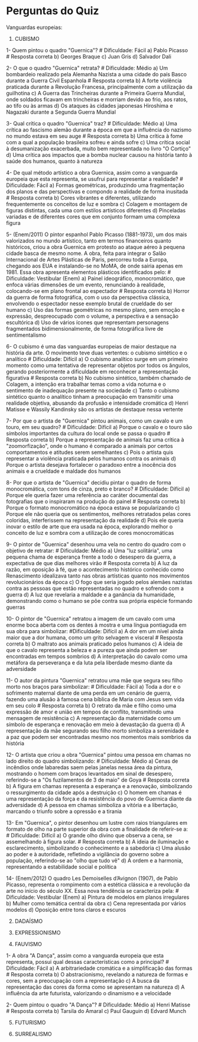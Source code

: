 # Perguntas do Quiz
Vanguardas europeias:
1. CUBISMO

1- Quem pintou o quadro "Guernica"? # Dificuldade: Fácil
   a) Pablo Picasso # Resposta correta
   b) Georges Braque
   c) Juan Gris
   d) Salvador Dali
   
2- O que o quadro "Guernica" retrata? # Dificuldade: Médio
   a) Um bombardeio realizado pela Alemanha Nazista a uma cidade do país Basco durante a Guerra Civil Espanhola # Resposta correta
   b) A forte violência praticada durante a Revolução Francesa, principalmente com a utilização da guilhotina
   c) A Guerra das Trincheiras durante a Primeira Guerra Mundial, onde soldados  ficavam em trincheiras e morriam devido ao frio, aos ratos, ao tifo ou às armas
   d) Os ataques às cidades japonesas Hiroshima e Nagazaki durante a Segunda Guerra Mundial

3- Qual crítica o quadro "Guernica" traz? # Dificuldade: Médio
   a) Uma crítica ao fascismo alemão durante a época em que a influência do nazismo no mundo estava em seu auge # Resposta correta
   b) Uma crítica à fome com a qual a população brasileira sofreu e ainda sofre
   c) Uma crítica social à desumanização exacerbada, muito bem representada no livro "O Cortiço"
   d) Uma crítica aos impactos que a bomba nuclear causou na história tanto à saúde dos humanos, quanto à natureza

4- De qual método artístico a obra Guernica, assim como a vanguarda europeia que esta representa, se usufrui para representar a realidade? # Dificuldade: Fácil
   a) Formas geométricas, produzindo uma fragmentação dos planos e das perspectivas e compondo a realidade de forma inusitada # Resposta correta
   b) Cores vibrantes e diferentes, utilizando frequentemente os conceitos de luz e sombra
   c) Colagem e montagem de figuras distintas, cada uma com estilos artísticos diferentes
   d) Pinceladas variadas e de diferentes cores que em conjunto formam uma complexa figura

5- (Enem/2011) O pintor espanhol Pablo Picasso (1881-1973), um dos mais valorizados no mundo artístico, tanto em termos financeiros quanto históricos, criou a obra Guernica em protesto ao ataque aéreo à pequena cidade basca de mesmo nome. A obra, feita para integrar o Salão Internacional de Artes Plásticas de Paris, percorreu toda a Europa, chegando aos EUA e instalando-se no MoMA, de onde sairia apenas em 1981. Essa obra apresenta elementos plásticos identificados pelo: # Dificuldade: Vestibular (Enem)
   a) Painel ideográfico, monocromático, que enfoca várias dimensões de um evento, renunciando à realidade, colocando-se em plano frontal ao espectador # Resposta correta
   b) Horror da guerra de forma fotográfica, com o uso da perspectiva clássica, envolvendo o espectador nesse exemplo brutal de crueldade do ser humano
   c) Uso das formas geométricas no mesmo plano, sem emoção e expressão, despreocupado com o volume, a perspectiva e a sensação escultórica
   d) Uso de vários ícones que representam personagens fragmentados bidimensionalmente, de forma fotográfica livre de sentimentalismo

6- O cubismo é uma das vanguardas europeias de maior destaque na história da arte. O movimento teve duas vertentes: o cubismo sintético e o analítico # Dificuldade: Difícil
   a) O cubismo analítico surge em um primeiro momento como uma tentativa de representar objetos por todos os ângulos, gerando posteriormente a dificuldade em reconhecer a representação figurativa # Resposta correta
   b) No cubismo sintético, também chamado de Colagem, a intenção era trabalhar temas como a vida noturna e o sentimento de inadequação presente na sociedade
   c) Tanto o cubismo sintético quanto o analítico tinham a preocupação em transmitir uma realidade objetiva, abusando da profusão e intensidade cromática
   d) Henri Matisse e Wassily Kandinsky são os artistas de destaque nessa vertente

7- Por que o artista de "Guernica" pintou animais, como um cavalo e um touro, em seu quadro? # Dificuldade: Difícil
    a) Porque o cavalo e o touro são símbolos importantes da cultura do local onde se passa o quadro # Resposta correta
    b) Porque a representação de animais faz uma crítica à "zoomorfização", onde o humano é comparado a animais por certos comportamentos e atitudes serem semelhantes
    c) Pois o artista quis representar a violência praticada pelos humanos contra os animais
    d) Porque o artista desejava fortalecer o paradoxo entre a inocência dos animais e a crueldade e maldade dos humanos

8- Por que o artista de "Guernica" decidiu pintar o quadro de forma monocromática, com tons de cinza, preto e branco? # Dificuldade: Difícil
    a) Porque ele queria fazer uma referência ao caráter documental das fotografias que o inspiraram na produção do painel # Resposta correta
    b) Porque o formato monocromático na época estava se popularizando
    c) Porque ele não queria que os sentimentos, melhores retratados pelas cores coloridas, interferissem na representação da realidade
    d) Pois ele queria inovar o estilo de arte que era usada na época, explorando melhor o conceito de luz e sombra com a utilização de cores monocromáticas

9- O pintor de "Guernica" desenhou uma vela no centro do quadro com o objetivo de retratar: # Dificuldade: Médio
    a) Uma "luz solitária", uma pequena chama de esperança frente a todo o desespero da guerra, a expectativa de que dias melhores virão # Resposta correta
    b) A luz da razão, em oposição à fé, que o acontecimento histórico conhecido como Renascimento idealizava tanto nas obras artísticas quanto nos movimentos revolucionários da época
    c) O fogo que seria jogado pelos alemães nazistas contra as pessoas que estão representadas no quadro e sofrendo com a guerra
    d) A luz que revelaria a maldade e a ganância da humanidade, demonstrando como o humano se põe contra sua própria espécie formando guerras

10- O pintor de "Guernica" retratou a imagem de um cavalo com uma enorme boca aberta com os dentes à mostra e uma língua pontiaguda em sua obra para simbolizar: #Dificuldade: Difícil
    a) A dor em um nível ainda maior que a dor humana, como um grito selvagem e visceral # Resposta correta
    b) O maltrato aos animais praticado pelos humanos
    c) A ideia de que o cavalo representa a beleza e a pureza que ainda podem ser encontradas em tempos sombrios
    d) A interpretação do cavalo como uma metáfora da perseverança e da luta pela liberdade mesmo diante da adversidade

11- O autor da pintura "Guernica"  retratou uma mãe que segura seu filho morto nos braços para simbolizar: # Dificuldade: Fácil
    a) Toda a dor e o sofrimento maternal diante de uma perda em um cenário de guerra, fazendo uma alusão à famosa cena bíblica de Maria com Jesus sem vida em seu colo # Resposta correta
    b) O retrato da mãe e filho como uma expressão de amor e união em tempos de conflito, transmitindo uma mensagem de resistência
    c) A representação da maternidade como um símbolo de esperança e renovação em meio à devastação da guerra
    d) A representação da mãe segurando seu filho morto simboliza a serenidade e a paz que podem ser encontradas mesmo nos momentos mais sombrios da história

12- O artista que criou a obra "Guernica" pintou uma pessoa em chamas no lado direito do quadro simbolizando: # Dificuldade: Médio
    a) Cenas de incêndios onde labaredas saem pelas janelas nessa área da pintura, mostrando o homem com braços levantados em sinal de desespero, referindo-se a "Os fuzilamentos de 3 de maio" de Goya # Resposta correta
    b) A figura em chamas representa a esperança e a renovação, simbolizando o ressurgimento da cidade após a destruição
    c) O homem em chamas é uma representação da força e da resistência do povo de Guernica diante da adversidade
    d) A pessoa em chamas simboliza a vitória e a libertação, marcando o triunfo sobre a opressão e a tirania

13- Em "Guernica", o pintor desenhou um lustre com raios triangulares em formato de olho na parte superior da obra com a finalidade de referir-se a: # Dificuldade: Difícil
    a) O grande olho divino que observa a cena, se assemelhando à figura solar. # Resposta correta
    b) A ideia de iluminação e esclarecimento, simbolizando o conhecimento e a sabedoria
    c) Uma alusão ao poder e à autoridade, refletindo a vigilância do governo sobre a população, referindo-se ao "olho que tudo vê"
    d) A ordem e a harmonia, representando a estabilidade social e política

14- (Enem/2012) O quadro Les Demoiselles d’Avignon (1907), de Pablo Picasso, representa o rompimento com a estética clássica e a revolução da arte no início do século XX. Essa nova tendência se caracteriza pela: # Dificuldade: Vestibular (Enem)
    a)  Pintura de modelos em planos irregulares
    b) Mulher como temática central da obra
    c) Cena representada por vários modelos
    d) Oposição entre tons claros e escuros

2. DADAÍSMO

3. EXPRESSIONISMO
   
4. FAUVISMO

1- A obra "A Dança", assim como a vanguarda europeia que esta representa, possui qual dessas características como a principal? # Dificuldade: Fácil
    a) A arbitrariedade cromática e a simplificação das formas # Resposta correta
    b) O abstracionismo, revelando a natureza de formas e cores, sem a preocupação com a representação
    c) A busca da representação das cores da forma como se apresentam na natureza
    d)  A influência da arte futurista, valorizando o dinamismo e a velocidade

2- Quem pintou o quadro "A Dança"? # Dificuldade: Médio
    a) Henri Matisse # Resposta correta
    b) Tarsila do Amaral
    c) Paul Gauguin
    d) Edvard Munch
    
5. FUTURISMO

6. SURREALISMO
